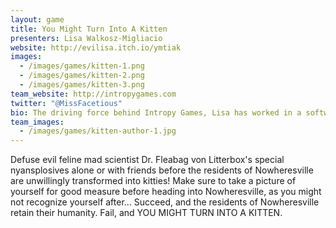 ```yaml
---
layout: game
title: You Might Turn Into A Kitten
presenters: Lisa Walkosz-Migliacio
website: http://evilisa.itch.io/ymtiak
images:
  - /images/games/kitten-1.png
  - /images/games/kitten-2.png
  - /images/games/kitten-3.png
team_website: http://intropygames.com
twitter: "@MissFacetious"
bio: The driving force behind Intropy Games, Lisa has worked in a software development capacity for over ten years, well-versed in JavaScript, Java, C#, and many more. Armed with a degree in computer science and design, she has the perfect combination to bring digital works of art to life.
team_images:
  - /images/games/kitten-author-1.jpg
---
```

Defuse evil feline mad scientist Dr. Fleabag von Litterbox's special nyansplosives alone or with friends before the residents of Nowheresville are unwillingly transformed into kitties!
Make sure to take a picture of yourself for good measure before heading into Nowheresville, as you might not recognize yourself after...
Succeed, and the residents of Nowheresville retain their humanity.
Fail, and YOU MIGHT TURN INTO A KITTEN.

